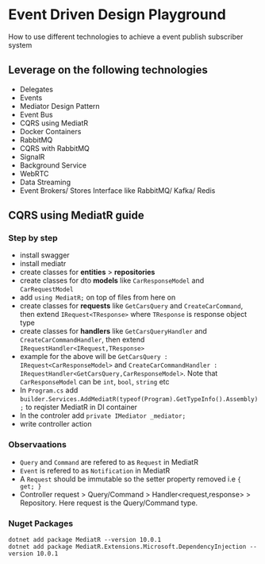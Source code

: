 # Event Driven Design Playground
How to use different technologies to achieve a event publish subscriber system 

## Leverage on the following technologies
- Delegates
- Events
- Mediator Design Pattern
- Event Bus
- CQRS using MediatR
- Docker Containers
- RabbitMQ
- CQRS with RabbitMQ
- SignalR
- Background Service
- WebRTC
- Data Streaming
- Event Brokers/ Stores Interface like RabbitMQ/ Kafka/ Redis
	
## CQRS using MediatR guide

### Step by step

- install swagger
- install mediatr
- create classes for __entities__ > __repositories__
- create classes for dto __models__ like `CarResponseModel` and `CarRequestModel`
- add `using MediatR;` on top of files from here on
- create classes for __requests__ like `GetCarsQuery` and `CreateCarCommand`, then extend `IRequest<TResponse>` where `TResponse` is response object type
- create classes for __handlers__ like `GetCarsQueryHandler` and `CreateCarCommandHandler`, then extend `IRequestHandler<IRequest,TResponse>`
- example for the above will be `GetCarsQuery : IRequest<CarResponseModel>` and `CreateCarCommandHandler : IRequestHandler<GetCarsQuery,CarResponseModel>`. Note that `CarResponseModel` can be `int`, `bool`, `string` etc
- In `Program.cs` add `builder.Services.AddMediatR(typeof(Program).GetTypeInfo().Assembly);` to reqister MediatR in DI container
- In the controler add `private IMediator _mediator;`
- write controller action

### Observaations 

- `Query` and `Command` are refered to as `Request` in MediatR
- `Event` is refered to as `Notification` in MediatR 
- A `Request` should be immutable so the setter property removed i.e `{ get; }`
- Controller request > Query/Command<response> > Handler<request,response> > Repository. Here request is the Query/Command type.

### Nuget Packages

	dotnet add package MediatR --version 10.0.1
	dotnet add package MediatR.Extensions.Microsoft.DependencyInjection --version 10.0.1





